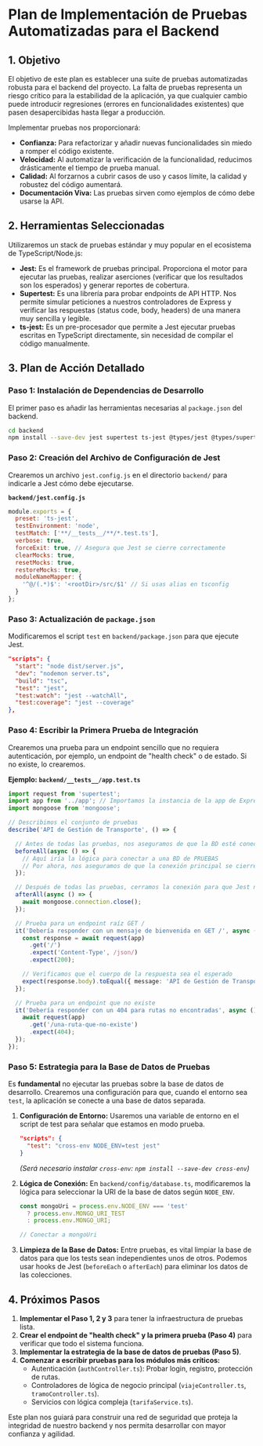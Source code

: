 # Plan de Implementación de Pruebas Automatizadas para el Backend

## 1. Objetivo

El objetivo de este plan es establecer una suite de pruebas automatizadas robusta para el backend del proyecto. La falta de pruebas representa un riesgo crítico para la estabilidad de la aplicación, ya que cualquier cambio puede introducir regresiones (errores en funcionalidades existentes) que pasen desapercibidas hasta llegar a producción.

Implementar pruebas nos proporcionará:

-   **Confianza:** Para refactorizar y añadir nuevas funcionalidades sin miedo a romper el código existente.
-   **Velocidad:** Al automatizar la verificación de la funcionalidad, reducimos drásticamente el tiempo de prueba manual.
-   **Calidad:** Al forzarnos a cubrir casos de uso y casos límite, la calidad y robustez del código aumentará.
-   **Documentación Viva:** Las pruebas sirven como ejemplos de cómo debe usarse la API.

## 2. Herramientas Seleccionadas

Utilizaremos un stack de pruebas estándar y muy popular en el ecosistema de TypeScript/Node.js:

-   **Jest:** Es el framework de pruebas principal. Proporciona el motor para ejecutar las pruebas, realizar aserciones (verificar que los resultados son los esperados) y generar reportes de cobertura.
-   **Supertest:** Es una librería para probar endpoints de API HTTP. Nos permite simular peticiones a nuestros controladores de Express y verificar las respuestas (status code, body, headers) de una manera muy sencilla y legible.
-   **ts-jest:** Es un pre-procesador que permite a Jest ejecutar pruebas escritas en TypeScript directamente, sin necesidad de compilar el código manualmente.

## 3. Plan de Acción Detallado

### Paso 1: Instalación de Dependencias de Desarrollo

El primer paso es añadir las herramientas necesarias al `package.json` del backend.

```bash
cd backend
npm install --save-dev jest supertest ts-jest @types/jest @types/supertest
```

### Paso 2: Creación del Archivo de Configuración de Jest

Crearemos un archivo `jest.config.js` en el directorio `backend/` para indicarle a Jest cómo debe ejecutarse.

**`backend/jest.config.js`**
```javascript
module.exports = {
  preset: 'ts-jest',
  testEnvironment: 'node',
  testMatch: ['**/__tests__/**/*.test.ts'],
  verbose: true,
  forceExit: true, // Asegura que Jest se cierre correctamente
  clearMocks: true,
  resetMocks: true,
  restoreMocks: true,
  moduleNameMapper: {
    '^@/(.*)$': '<rootDir>/src/$1' // Si usas alias en tsconfig
  }
};
```

### Paso 3: Actualización de `package.json`

Modificaremos el script `test` en `backend/package.json` para que ejecute Jest.

```json
"scripts": {
  "start": "node dist/server.js",
  "dev": "nodemon server.ts",
  "build": "tsc",
  "test": "jest",
  "test:watch": "jest --watchAll",
  "test:coverage": "jest --coverage"
},
```

### Paso 4: Escribir la Primera Prueba de Integración

Crearemos una prueba para un endpoint sencillo que no requiera autenticación, por ejemplo, un endpoint de "health check" o de estado. Si no existe, lo crearemos.

**Ejemplo: `backend/__tests__/app.test.ts`**

```typescript
import request from 'supertest';
import app from '../app'; // Importamos la instancia de la app de Express
import mongoose from 'mongoose';

// Describimos el conjunto de pruebas
describe('API de Gestión de Transporte', () => {

  // Antes de todas las pruebas, nos aseguramos de que la BD esté conectada
  beforeAll(async () => {
    // Aquí iría la lógica para conectar a una BD de PRUEBAS
    // Por ahora, nos aseguramos de que la conexión principal se cierre al final
  });

  // Después de todas las pruebas, cerramos la conexión para que Jest no se quede colgado
  afterAll(async () => {
    await mongoose.connection.close();
  });

  // Prueba para un endpoint raíz GET /
  it('Debería responder con un mensaje de bienvenida en GET /', async () => {
    const response = await request(app)
      .get('/')
      .expect('Content-Type', /json/)
      .expect(200);

    // Verificamos que el cuerpo de la respuesta sea el esperado
    expect(response.body).toEqual({ message: 'API de Gestión de Transporte funcionando' });
  });

  // Prueba para un endpoint que no existe
  it('Debería responder con un 404 para rutas no encontradas', async () => {
    await request(app)
      .get('/una-ruta-que-no-existe')
      .expect(404);
  });
});
```

### Paso 5: Estrategia para la Base de Datos de Pruebas

Es **fundamental** no ejecutar las pruebas sobre la base de datos de desarrollo. Crearemos una configuración para que, cuando el entorno sea `test`, la aplicación se conecte a una base de datos separada.

1.  **Configuración de Entorno:** Usaremos una variable de entorno en el script de test para señalar que estamos en modo prueba.
    ```json
    "scripts": {
      "test": "cross-env NODE_ENV=test jest"
    }
    ```
    *(Será necesario instalar `cross-env`: `npm install --save-dev cross-env`)*

2.  **Lógica de Conexión:** En `backend/config/database.ts`, modificaremos la lógica para seleccionar la URI de la base de datos según `NODE_ENV`.

    ```typescript
    const mongoUri = process.env.NODE_ENV === 'test'
      ? process.env.MONGO_URI_TEST
      : process.env.MONGO_URI;

    // Conectar a mongoUri
    ```

3.  **Limpieza de la Base de Datos:** Entre pruebas, es vital limpiar la base de datos para que los tests sean independientes unos de otros. Podemos usar hooks de Jest (`beforeEach` o `afterEach`) para eliminar los datos de las colecciones.

## 4. Próximos Pasos

1.  **Implementar el Paso 1, 2 y 3** para tener la infraestructura de pruebas lista.
2.  **Crear el endpoint de "health check" y la primera prueba (Paso 4)** para verificar que todo el sistema funciona.
3.  **Implementar la estrategia de la base de datos de pruebas (Paso 5)**.
4.  **Comenzar a escribir pruebas para los módulos más críticos:**
    *   Autenticación (`authController.ts`): Probar login, registro, protección de rutas.
    *   Controladores de lógica de negocio principal (`viajeController.ts`, `tramoController.ts`).
    *   Servicios con lógica compleja (`tarifaService.ts`).

Este plan nos guiará para construir una red de seguridad que proteja la integridad de nuestro backend y nos permita desarrollar con mayor confianza y agilidad.
